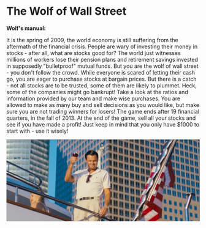 # The Wolf of Wall Street
 **Wolf's manual:**

 It is the spring of 2009, the world economy is still suffering from the aftermath
 of the financial crisis. People are wary of investing their money in stocks - 
 after all, what are stocks good for? The world just witnesses millions of workers lose their 
 pension plans and retirement savings invested in supposedly "bulletproof" mutual funds. But you
 are the wolf of wall street - you don't follow the crowd. While everyone is scared of letting their
 cash go, you are eager to purchase stocks at bargain prices. But there is a catch - not all stocks
 are to be trusted, some of them are likely to plummet. Heck, some of the companies might go bankrupt!
 Take a look at the ratios and information provided by our team and make wise purchases. You are allowed 
 to make as many buy and sell decisions as you would like, but make sure you are not trading winners 
 for losers! The game ends after 19 financial quarters, in the fall of 2013. At the end of the game, 
 sell all your stocks and see if you have made a profit! Just keep in mind that you only have $1000 to 
 start with - use it wisely!

![The wolf of Wall Street](src/wolf.jpg)
